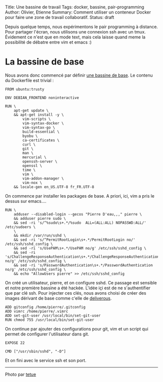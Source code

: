 Title: Une bassine de travail
Tags: docker, bassine, pair-programming
Author: Olivier, Etienne
Summary: Comment utiliser un conteneur Docker pour faire une zone de travail collaboratif.
Status: draft

Depuis quelque temps, nous expérimentons le pair programming à distance. Pour partager l'écran, nous utilisons une connexion ssh avec un tmux. Évidement ce n'est que en mode text, mais cela laisse quand meme la possibilité de débatre entre vim et emacs :)

# La bassine de base

Nous avons donc commencé par définir [une bassine de base](https://github.com/Deliverous/docker-bassine/tree/master/base). Le contenu du Dockerfile est trivial :


    FROM ubuntu:trusty

    ENV DEBIAN_FRONTEND noninteractive

    RUN \
        apt-get update \
        && apt-get install -y \
            vim-scripts \
            vim-syntax-docker \
            vim-syntax-go \
            build-essential \
            byobu \
            ca-certificates \
            curl \
            git \
            man \
            mercurial \
            openssh-server \
            openssl \
            time \
            vim \
            vim-addon-manager \
            vim-nox \
        && locale-gen en_US.UTF-8 fr_FR.UTF-8


On commence par installer les packages de base. A priori, ici, vim a pris le dessus sur emacs....


    RUN \
        adduser --disabled-login --gecos "Pierre D'eau,,," pierre \
        && adduser pierre sudo \
        && sed -ri 's/^%sudo\s+.*/%sudo  ALL=(ALL:ALL) NOPASSWD:ALL/' /etc/sudoers \
        \
        && mkdir /var/run/sshd \
        && sed -ri 's/^PermitRootLogin\s+.*/PermitRootLogin no/' /etc/ssh/sshd_config \
        && sed -ri 's/UsePAM\s+.*/UsePAM no/g' /etc/ssh/sshd_config \
        && sed -ri 's/ChallengeResponseAuthentication\s+.*/ChallengeResponseAuthentication no/g' /etc/ssh/sshd_config \
        && sed -ri 's/PasswordAuthentication\s+.*/PasswordAuthentication no/g' /etc/ssh/sshd_config \
        && echo "AllowUsers pierre" >> /etc/ssh/sshd_config


On créé un utilisateur, pierre, et on configure sshd. Ce passage est sensible et notre première bassine a été hackée. L'idée içi est de ne s'authentifier que par clé ssh. Pour injecter ces clés, nous avons choisi de créer des images dérivant de base comme c'elle de [deliverous](https://github.com/Deliverous/docker-bassine/tree/master/deliverous).


    ADD gitconfig /home/pierre/.gitconfig
    ADD vimrc /home/pierre/.vimrc
    ADD set-git-user /usr/local/bin/set-git-user
    RUN chmod 755 /usr/local/bin/set-git-user


On continue par ajouter des configurations pour git, vim et un script qui permet de configurer l'utilisateur dans git.


    EXPOSE 22

    CMD ["/usr/sbin/sshd", "-D"]


Et on fini avec le service ssh et son port.

---
Photo par [tetue](https://www.flickr.com/photos/romytetue/109188206)
